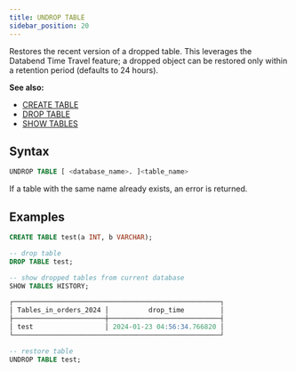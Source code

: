 ```yaml
---
title: UNDROP TABLE
sidebar_position: 20
---
```


Restores the recent version of a dropped table. This leverages the Databend Time Travel feature; a dropped object can be restored only within a retention period (defaults to 24 hours).

**See also:**
- [CREATE TABLE](./10-ddl-create-table.md)
- [DROP TABLE](./20-ddl-drop-table.md)
- [SHOW TABLES](show-tables.md)

## Syntax

```sql
UNDROP TABLE [ <database_name>. ]<table_name>
```

If a table with the same name already exists, an error is returned.

## Examples

```sql
CREATE TABLE test(a INT, b VARCHAR);

-- drop table
DROP TABLE test;

-- show dropped tables from current database
SHOW TABLES HISTORY;

┌────────────────────────────────────────────────────┐
│ Tables_in_orders_2024 │          drop_time         │
├───────────────────────┼────────────────────────────┤
│ test                  │ 2024-01-23 04:56:34.766820 │
└────────────────────────────────────────────────────┘

-- restore table
UNDROP TABLE test;
```